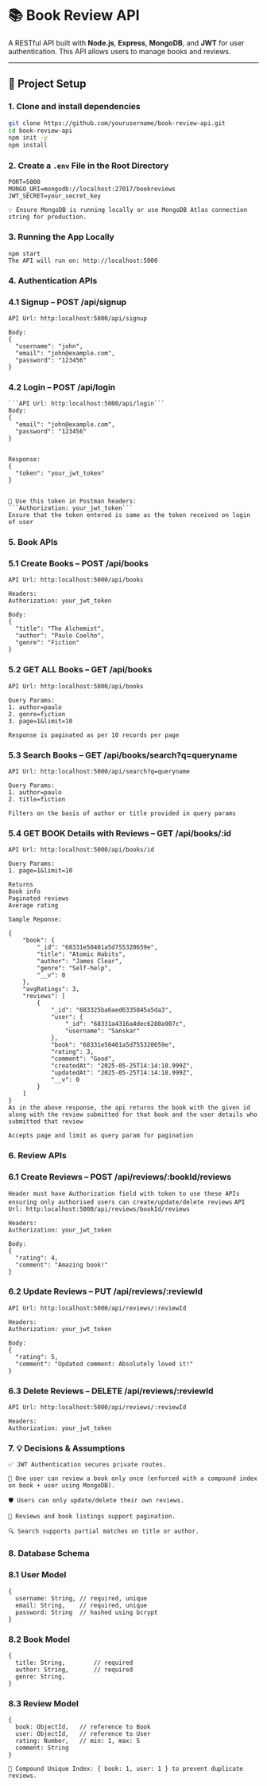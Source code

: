 
# 📚 Book Review API

A RESTful API built with **Node.js**, **Express**, **MongoDB**, and **JWT** for user authentication. This API allows users to manage books and reviews.

---

## 🚀 Project Setup

### 1. Clone and install dependencies
```bash
git clone https://github.com/yourusername/book-review-api.git
cd book-review-api
npm init -y
npm install
```

### 2. Create a `.env` File in the Root Directory

```env
PORT=5000
MONGO_URI=mongodb://localhost:27017/bookreviews
JWT_SECRET=your_secret_key

💡 Ensure MongoDB is running locally or use MongoDB Atlas connection string for production.
```

### 3. Running the App Locally

```
npm start
The API will run on: http://localhost:5000
```
### 4. Authentication APIs
### 4.1 Signup – POST /api/signup
```API Url: http:localhost:5000/api/signup```
```
Body: 
{
  "username": "john",
  "email": "john@example.com",
  "password": "123456"
}
```

### 4.2 Login – POST /api/login
```
```API Url: http:localhost:5000/api/login```
Body: 
{
  "email": "john@example.com",
  "password": "123456"
}


Response:
{
  "token": "your_jwt_token"
}


🔐 Use this token in Postman headers:
```Authorization: your_jwt_token```
Ensure that the token entered is same as the token received on login of user
```

### 5. Book APIs
### 5.1 Create Books – POST /api/books
```API Url: http:localhost:5000/api/books```
```
Headers:
Authorization: your_jwt_token

Body: 
{
  "title": "The Alchemist",
  "author": "Paulo Coelho",
  "genre": "Fiction"
}

```

### 5.2 GET ALL Books – GET /api/books
```API Url: http:localhost:5000/api/books```
```
Query Params:
1. author=paulo
2. genre=fiction
3. page=1&limit=10

Response is paginated as per 10 records per page
```

### 5.3 Search Books – GET /api/books/search?q=queryname
```API Url: http:localhost:5000/api/search?q=queryname```
```
Query Params:
1. author=paulo
2. title=fiction

Filters on the basis of author or title provided in query params
```

### 5.4 GET BOOK Details with Reviews – GET /api/books/:id
```API Url: http:localhost:5000/api/books/id```
```
Query Params:
1. page=1&limit=10

Returns
Book info
Paginated reviews
Average rating

Sample Reponse:

{
    "book": {
        "_id": "68331e50401a5d755320659e",
        "title": "Atomic Habits",
        "author": "James Clear",
        "genre": "Self-help",
        "__v": 0
    },
    "avgRatings": 3,
    "reviews": [
        {
            "_id": "683325ba6aed6335845a5da3",
            "user": {
                "_id": "68331a4316a4dec6280a907c",
                "username": "Sanskar"
            },
            "book": "68331e50401a5d755320659e",
            "rating": 3,
            "comment": "Good",
            "createdAt": "2025-05-25T14:14:18.999Z",
            "updatedAt": "2025-05-25T14:14:18.999Z",
            "__v": 0
        }
    ]
}
As in the above response, the api returns the book with the given id along with the review submitted for that book and the user details who submitted that review 

Accepts page and limit as query param for pagination
```
### 6. Review APIs
### 6.1 Create Reviews – POST /api/reviews/:bookId/reviews

```Header must have Authorization field with token to use these APIs ensuring only authorised users can create/update/delete reviews```
```API Url: http:localhost:5000/api/reviews/bookId/reviews```
```
Headers:
Authorization: your_jwt_token

Body: 
{
  "rating": 4,
  "comment": "Amazing book!"
}
```

### 6.2 Update Reviews – PUT /api/reviews/:reviewId
```API Url: http:localhost:5000/api/reviews/:reviewId```
```
Headers:
Authorization: your_jwt_token

Body: 
{
  "rating": 5,
  "comment": "Updated comment: Absolutely loved it!"
}

```

### 6.3 Delete Reviews – DELETE /api/reviews/:reviewId
```API Url: http:localhost:5000/api/reviews/:reviewId```
```
Headers:
Authorization: your_jwt_token

```
### 7. 💡 Decisions & Assumptions

```
✅ JWT Authentication secures private routes.

🚫 One user can review a book only once (enforced with a compound index on book + user using MongoDB).

🛡️ Users can only update/delete their own reviews.

📄 Reviews and book listings support pagination.

🔍 Search supports partial matches on title or author.
```
### 8. Database Schema
### 8.1 User Model

```
{
  username: String, // required, unique
  email: String,    // required, unique
  password: String  // hashed using bcrypt
}

```

### 8.2 Book Model

```
{
  title: String,        // required
  author: String,       // required
  genre: String,
}

```

### 8.3 Review Model

```
{
  book: ObjectId,   // reference to Book
  user: ObjectId,   // reference to User
  rating: Number,   // min: 1, max: 5
  comment: String
}

```
```📌 Compound Unique Index: { book: 1, user: 1 } to prevent duplicate reviews.```










